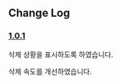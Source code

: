 ## Change Log

### [1.0.1](https://github.com/geeksbaek/goinside-gallog-cleaner/releases/tag/1.0.1)
삭제 상황을 표시하도록 하였습니다.

삭제 속도를 개선하였습니다.